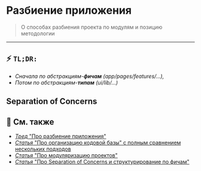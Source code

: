 [src-disc]: https://github.com/feature-sliced/wiki/discussions/31#discussioncomment-451507
[refs-pluralsight]: https://www.pluralsight.com/guides/how-to-organize-your-react-+-redux-codebase
[refs-medium]: https://alexmngn.medium.com/why-react-developers-should-modularize-their-applications-d26d381854c1
[refs-ryanlanciaux]: https://ryanlanciaux.com/blog/2017/08/20/a-feature-based-approach-to-react-development/

# Разбиение приложения
> О способах разбиения проекта по модулям и позицию методологии
---

## ⚡ `TL;DR:`

- *Сначала по абстракциям-**фичам** (app/pages/features/...),*
- *Потом по абстракциям-**типам** (ui/lib/...)*

## Separation of Concerns

## 📑 См. также
- [*Тред* "Про разбиение приложения"][src-disc]
- [*Статья* "Про организацию кодовой базы" с полным сравнением нескольких подходов][refs-pluralsight]
- [*Статья* "Про модуляризацию проектов"][refs-medium]
- [*Статья* "Про Separation of Concerns и структурирование по фичам"][refs-ryanlanciaux]

